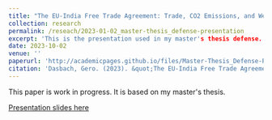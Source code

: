 ```yaml
---
title: "The EU-India Free Trade Agreement: Trade, CO2 Emissions, and Welfare Effects under the Carbon Border Adjustment Mechanism"
collection: research
permalink: /reseach/2023-01-02_master-thesis_defense-presentation
excerpt: 'This is the presentation used in my master's thesis defense.'
date: 2023-10-02
venue: ''
paperurl: 'http://academicpages.github.io/files/Master-Thesis_Defense-Presentation.pdf'
citation: 'Dasbach, Gero. (2023). &quot;The EU-India Free Trade Agreement: Trade, CO2 Emissions, and Welfare Effects under the Carbon Border Adjustment Mechanism.&quot; <i></i>. 1(1).'
---
```

This paper is work in progress. It is based on my master's thesis. 

[Presentation slides here](http://academicpages.github.io/files/Master-Thesis_Defense-Presentation.pdf)


